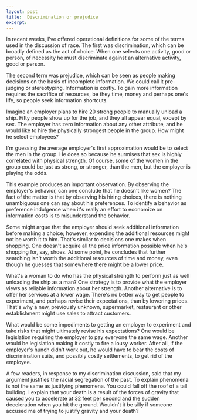 ```yaml
---
layout: post
title:  Discrimination or prejudice
excerpt:
---
```












In recent weeks, I've offered operational definitions for some of the terms used in the discussion of race. The first was discrimination, which can be broadly defined as the act of choice. When one selects one activity, good or person, of necessity he must discriminate against an alternative activity, good or person.

The second term was prejudice, which can be seen as people making decisions on the basis of incomplete information. We could call it pre-judging or stereotyping. Information is costly. To gain more information requires the sacrifice of resources, be they time, money and perhaps one's life, so people seek information shortcuts.

Imagine an employer plans to hire 20 strong people to manually unload a ship. Fifty people show up for the job, and they all appear equal, except by sex. The employer has zero information about any other attribute, and he would like to hire the physically strongest people in the group. How might he select employees?

I'm guessing the average employer's first approximation would be to select the men in the group. He does so because he surmises that sex is highly correlated with physical strength. Of course, some of the women in the group could be just as strong, or stronger, than the men, but the employer is playing the odds.

This example produces an important observation. By observing the employer's behavior, can one conclude that he doesn't like women? The fact of the matter is that by observing his hiring choices, there is nothing unambiguous one can say about his preferences. To identify a behavior as preference indulgence when it's really an effort to economize on information costs is to misunderstand the behavior.

Some might argue that the employer should seek additional information before making a choice; however, expending the additional resources might not be worth it to him. That's similar to decisions one makes when shopping. One doesn't acquire all the price information possible when he's shopping for, say, shoes. At some point, he concludes that further searching isn't worth the additional resources of time and money, even though he guesses that somewhere there might be a lower price.

What's a woman to do who has the physical strength to perform just as well unloading the ship as a man? One strategy is to provide what the employer views as reliable information about her strength. Another alternative is to offer her services at a lower wage. There's no better way to get people to experiment, and perhaps revise their expectations, than by lowering prices. That's why a new, previously unknown, supermarket, restaurant or other establishment might use sales to attract customers.

What would be some impediments to getting an employer to experiment and take risks that might ultimately revise his expectations? One would be legislation requiring the employer to pay everyone the same wage. Another would be legislation making it costly to fire a lousy worker. After all, if the employer's hunch didn't work out, he would have to bear the costs of discrimination suits, and possibly costly settlements, to get rid of the employee.

A few readers, in response to my discrimination discussion, said that my argument justifies the racial segregation of the past. To explain phenomena is not the same as justifying phenomena. You could fall off the roof of a tall building. I explain that your death is a result of the forces of gravity that caused you to accelerate at 32 feet per second and the sudden deceleration when you hit the ground. Wouldn't it be silly if someone accused me of trying to justify gravity and your death?


